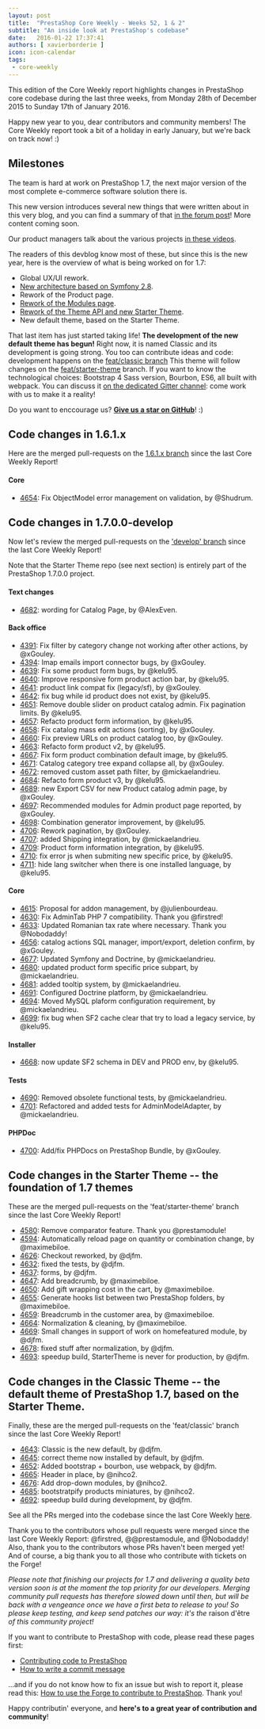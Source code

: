 ```yaml
---
layout: post
title:  "PrestaShop Core Weekly - Weeks 52, 1 & 2"
subtitle: "An inside look at PrestaShop's codebase"
date:   2016-01-22 17:37:41
authors: [ xavierborderie ]
icon: icon-calendar
tags:
 - core-weekly
---
```


This edition of the Core Weekly report highlights changes in PrestaShop core codebase during the last three weeks, from Monday 28th of December 2015 to Sunday 17th of January 2016.

Happy new year to you, dear contributors and community members! The Core Weekly report took a bit of a holiday in early January, but we're back on track now! :)


## Milestones

The team is hard at work on PrestaShop 1.7, the next major version of the most complete e-commerce software solution there is.

This new version introduces several new things that were written about in this very blog, and you can find a summary of that [in the forum post](https://www.prestashop.com/forums/topic/480580-want-to-know-more-about-17/)! More content coming soon.

Our product managers talk about the various projects [in these videos](http://build.prestashop.com/news/meet-prestashop-team-prestashop-1-7/).

The readers of this devblog know most of these, but since this is the new year, here is the overview of what is being worked on for 1.7:

 * Global UX/UI rework.
 * [New architecture based on Symfony 2.8](http://build.prestashop.com/news/prestashop-1-7-and-symfony/).
 * Rework of the Product page.
 * [Rework of the Modules page](http://build.prestashop.com/news/module-page-awakens/).
 * [Rework of the Theme API and new Starter Theme](http://build.prestashop.com/news/starter-theme-kickoff/).
 * New default theme, based on the Starter Theme.
 
That last item has just started taking life! **The development of the new default theme has begun!** Right now, it is named Classic and its development is going strong. You too can contribute ideas and code: development happens on the [feat/classic branch](https://github.com/PrestaShop/PrestaShop/tree/feat/classic) This theme will follow changes on the [feat/starter-theme](https://github.com/PrestaShop/PrestaShop/tree/feat/starter-theme) branch. If you want to know the technological choices: Bootstrap 4 Sass version, Bourbon, ES6, all built with webpack. You can discuss it [on the dedicated Gitter channel](https://github.com/PrestaShop/StarterTheme): come work with us to make it a reality!

Do you want to enccourage us? **[Give us a star on GitHub](https://github.com/PrestaShop/PrestaShop)**! :)


## Code changes in 1.6.1.x

Here are the merged pull-requests on the [1.6.1.x branch](https://github.com/PrestaShop/PrestaShop/tree/1.6.1.x) since the last Core Weekly Report!


#### Core
 
 * [4654](https://github.com/PrestaShop/PrestaShop/pull/4654): Fix ObjectModel error management on validation, by @Shudrum.
 


## Code changes in 1.7.0.0-develop

Now let's review the merged pull-requests on the ['develop' branch](https://github.com/PrestaShop/PrestaShop/tree/develop) since the last Core Weekly Report!

Note that the Starter Theme repo (see next section) is entirely part of the PrestaShop 1.7.0.0 project.


#### Text changes

 * [4682](https://github.com/PrestaShop/PrestaShop/pull/4682): wording for Catalog Page, by @AlexEven.

 
#### Back office

 * [4391](https://github.com/PrestaShop/PrestaShop/pull/4391): Fix filter by category change not working after other actions, by @xGouley.
 * [4394](https://github.com/PrestaShop/PrestaShop/pull/4394): Imap emails import connector bugs, by @xGouley.
 * [4639](https://github.com/PrestaShop/PrestaShop/pull/4639): Fix some product form bugs, by @kelu95. 
 * [4640](https://github.com/PrestaShop/PrestaShop/pull/4640): Improve responsive form product action bar, by @kelu95. 
 * [4641](https://github.com/PrestaShop/PrestaShop/pull/4641): product link compat fix (legacy/sf), by @xGouley.
 * [4642](https://github.com/PrestaShop/PrestaShop/pull/4642): fix bug while id product does not exist, by @kelu95.
 * [4651](https://github.com/PrestaShop/PrestaShop/pull/4651): Remove double slider on product catalog admin. Fix pagination limits. By @kelu95.
 * [4657](https://github.com/PrestaShop/PrestaShop/pull/4657): Refacto product form information, by @kelu95.
 * [4658](https://github.com/PrestaShop/PrestaShop/pull/4658): Fix catalog mass edit actions (sorting), by @xGouley.
 * [4660](https://github.com/PrestaShop/PrestaShop/pull/4660): Fix preview URLs on product catalog too, by @xGouley.
 * [4663](https://github.com/PrestaShop/PrestaShop/pull/4663): Refacto form product v2, by @kelu95.
 * [4667](https://github.com/PrestaShop/PrestaShop/pull/4667): Fix form product combination default image, by @kelu95.
 * [4671](https://github.com/PrestaShop/PrestaShop/pull/4671): Catalog category tree expand collapse all, by @xGouley.
 * [4672](https://github.com/PrestaShop/PrestaShop/pull/4672): removed custom asset path filter, by @mickaelandrieu.
 * [4684](https://github.com/PrestaShop/PrestaShop/pull/4684): Refacto form product v3, by @kelu95.
 * [4689](https://github.com/PrestaShop/PrestaShop/pull/4689): new Export CSV for new Product catalog admin page, by @xGouley.
 * [4697](https://github.com/PrestaShop/PrestaShop/pull/4697): Recommended modules for Admin product page reported, by @xGouley.
 * [4698](https://github.com/PrestaShop/PrestaShop/pull/4698): Combination generator improvement, by @kelu95.
 * [4706](https://github.com/PrestaShop/PrestaShop/pull/4706): Rework pagination, by @xGouley.
 * [4707](https://github.com/PrestaShop/PrestaShop/pull/4707): added Shipping integration, by @mickaelandrieu.
 * [4709](https://github.com/PrestaShop/PrestaShop/pull/4709): Product form information integration, by @kelu95.
 * [4710](https://github.com/PrestaShop/PrestaShop/pull/4710): fix error js when submiting new specific price, by @kelu95.
 * [4711](https://github.com/PrestaShop/PrestaShop/pull/4711): hide lang switcher when there is one installed language, by @kelu95.


#### Core

 * [4615](https://github.com/PrestaShop/PrestaShop/pull/4615): Proposal for addon management, by @julienbourdeau.
 * [4630](https://github.com/PrestaShop/PrestaShop/pull/4630): Fix AdminTab PHP 7 compatibility. Thank you @firstred!
 * [4633](https://github.com/PrestaShop/PrestaShop/pull/4633): Updated Romanian tax rate where necessary. Thank you @Nobodaddy!
 * [4656](https://github.com/PrestaShop/PrestaShop/pull/4656): catalog actions SQL manager, import/export, deletion confirm, by @xGouley.
 * [4677](https://github.com/PrestaShop/PrestaShop/pull/4677): Updated Symfony and Doctrine, by @mickaelandrieu.
 * [4680](https://github.com/PrestaShop/PrestaShop/pull/4680): updated product form specific price subpart, by @mickaelandrieu.
 * [4681](https://github.com/PrestaShop/PrestaShop/pull/4681): added tooltip system, by @mickaelandrieu.
 * [4691](https://github.com/PrestaShop/PrestaShop/pull/4691): Configured Doctrine platform, by @mickaelandrieu.
 * [4694](https://github.com/PrestaShop/PrestaShop/pull/4694): Moved MySQL plaform configuration requirement, by @mickaelandrieu.
 * [4699](https://github.com/PrestaShop/PrestaShop/pull/4699): fix bug when SF2 cache clear that try to load a legacy service, by @kelu95.

 
#### Installer

 * [4668](https://github.com/PrestaShop/PrestaShop/pull/4668): now update SF2 schema in DEV and PROD env, by @kelu95.
 
 
#### Tests

 * [4690](https://github.com/PrestaShop/PrestaShop/pull/4690): Removed obsolete functional tests, by @mickaelandrieu.
 * [4701](https://github.com/PrestaShop/PrestaShop/pull/4701): Refactored and added tests for AdminModelAdapter, by @mickaelandrieu.
 
 
#### PHPDoc

 * [4700](https://github.com/PrestaShop/PrestaShop/pull/4700): Add/fix PHPDocs on PrestaShop Bundle, by @xGouley.
 
 
 
## Code changes in the Starter Theme -- the foundation of 1.7 themes

These are the merged pull-requests on the 'feat/starter-theme' branch since the last Core Weekly Report!

 * [4580](https://github.com/PrestaShop/PrestaShop/pull/4580): Remove comparator feature. Thank you @prestamodule!
 * [4594](https://github.com/PrestaShop/PrestaShop/pull/4594): Automatically reload page on quantity or combination change, by @maximebiloe.
 * [4626](https://github.com/PrestaShop/PrestaShop/pull/4626): Checkout reworked, by @djfm.
 * [4632](https://github.com/PrestaShop/PrestaShop/pull/4632): fixed the tests, by @djfm.
 * [4637](https://github.com/PrestaShop/PrestaShop/pull/4637): forms, by @djfm.
 * [4647](https://github.com/PrestaShop/PrestaShop/pull/4647): Add breadcrumb, by @maximebiloe.
 * [4650](https://github.com/PrestaShop/PrestaShop/pull/4650): Add gift wrapping cost in the cart, by @maximebiloe.
 * [4655](https://github.com/PrestaShop/PrestaShop/pull/4655): Generate hooks list between two PrestaShop folders, by @maximebiloe.
 * [4659](https://github.com/PrestaShop/PrestaShop/pull/4659): Breadcrumb in the customer area, by @maximebiloe.
 * [4664](https://github.com/PrestaShop/PrestaShop/pull/4664): Normalization & cleaning, by @maximebiloe.
 * [4669](https://github.com/PrestaShop/PrestaShop/pull/4669): Small changes in support of work on homefeatured module, by @djfm.
 * [4678](https://github.com/PrestaShop/PrestaShop/pull/4678): fixed stuff after normalization, by @djfm.
 * [4693](https://github.com/PrestaShop/PrestaShop/pull/4693): speedup build, StarterTheme is never for production, by @djfm.
 
 
 
## Code changes in the Classic Theme -- the default theme of PrestaShop 1.7, based on the Starter Theme.

Finally, these are the merged pull-requests on the 'feat/classic' branch since the last Core Weekly Report!

 * [4643](https://github.com/PrestaShop/PrestaShop/pull/4643): Classic is the new default, by @djfm.
 * [4645](https://github.com/PrestaShop/PrestaShop/pull/4645): correct theme now installed by default, by @djfm.
 * [4652](https://github.com/PrestaShop/PrestaShop/pull/4652): Added bootstrap + bourbon, use webpack, by @djfm.
 * [4665](https://github.com/PrestaShop/PrestaShop/pull/4665): Header in place, by @nihco2.
 * [4676](https://github.com/PrestaShop/PrestaShop/pull/4676): Add drop-down modules, by @nihco2.
 * [4685](https://github.com/PrestaShop/PrestaShop/pull/4685): bootstratpify products miniatures, by @nihco2.
 * [4692](https://github.com/PrestaShop/PrestaShop/pull/4692): speedup build during development, by @djfm.
 
 
See all the PRs merged into the codebase since the last Core Weekly [here](https://github.com/PrestaShop/PrestaShop/pulls?utf8=%E2%9C%93&q=is%3Apr+merged%3A2015-12-28..2016-01-17+is%3Aclosed+).

Thank you to the contributors whose pull requests were merged since the last Core Weekly Report: @firstred, @@prestamodule, and @Nobodaddy! Also, thank you to the contributors whose PRs haven't been merged yet! And of course, a big thank you to all those who contribute with tickets on the Forge!

_Please note that finishing our projects for 1.7 and delivering a quality beta version soon is at the moment the top priority for our developers. Merging community pull requests has therefore slowed down until then, but will be back with a vengeance once we have a first beta to release to you! So please keep testing, and keep send patches our way: it's the_ raison d'être _of this community project!_

If you want to contribute to PrestaShop with code, please read these pages first:

 * [Contributing code to PrestaShop](http://doc.prestashop.com/display/PS16/Contributing+code+to+PrestaShop)
 * [How to write a commit message](http://doc.prestashop.com/display/PS16/How+to+write+a+commit+message)

...and if you do not know how to fix an issue but wish to report it, please read this: [How to use the Forge to contribute to PrestaShop](http://doc.prestashop.com/display/PS16/How+to+use+the+Forge+to+contribute+to+PrestaShop). Thank you!

Happy contributin' everyone, and **here's to a great year of contribution and community**!
